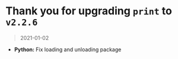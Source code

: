 # Thank you for upgrading `print` to `v2.2.6`

> 2021-01-02

* **Python:** Fix loading and unloading package
